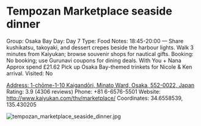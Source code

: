 # Tempozan Marketplace seaside dinner

Group: Osaka Bay
Day: Day 7
Type: Food
Notes: 18:45-20:00 — Share kushikatsu, takoyaki, and dessert crepes beside the harbour lights. Walk 3 minutes from Kaiyukan; browse souvenir shops for nautical gifts. Booking: No booking; use Gurunavi coupons for dining deals. With You + Nana Approx spend £21.62 Pick up Osaka Bay-themed trinkets for Nicole & Ken arrival.
Visited: No

[Address: 1-chōme-1-10 Kaigandōri, Minato Ward, Osaka, 552-0022, Japan](https://maps.google.com/?cid=7500308137477506974)
Rating: 3.9 (4306 reviews)
Phone: +81 6-6576-5501
Website: http://www.kaiyukan.com/thv/marketplace/
Coordinates: 34.6558539, 135.430205

![tempozan_marketplace_seaside_dinner.jpg](Tempozan%20Marketplace%20seaside%20dinner%20tempozanmark0155b928e1/tempozan_marketplace_seaside_dinner.jpg)
